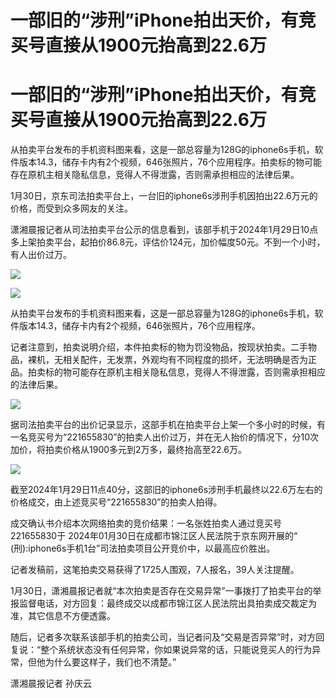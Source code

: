 # 一部旧的“涉刑”iPhone拍出天价，有竞买号直接从1900元抬高到22.6万

# 一部旧的“涉刑”iPhone拍出天价，有竞买号直接从1900元抬高到22.6万

从拍卖平台发布的手机资料图来看，这是一部总容量为128G的iphone6s手机，软件版本14.3，储存卡内有2个视频，646张照片，76个应用程序。拍卖标的物可能存在原机主相关隐私信息，竞得人不得泄露，否则需承担相应的法律后果。

1月30日，京东司法拍卖平台上，一台旧的iphone6s涉刑手机因拍出22.6万元的价格，而受到众多网友的关注。

潇湘晨报记者从司法拍卖平台公示的信息看到，该部手机于2024年1月29日10点多上架拍卖平台，起拍价86.8元，评估价124元，加价幅度50元。不到一个小时，有人出价过万。

![](https://inews.gtimg.com/om_bt/Osq2TkNf4mX2_aQ0Gyg_HB8Xnx_aw7AwG_rwA01HUEbDcAA/1000)

![](https://inews.gtimg.com/om_bt/OxeoCsoUi7E9w4J8Z95LiHqgUyluAl7OSg41XRWU0IHewAA/1000)

从拍卖平台发布的手机资料图来看，这是一部总容量为128G的iphone6s手机，软件版本14.3，储存卡内有2个视频，646张照片，76个应用程序。

记者注意到，拍卖说明介绍，本件拍卖标的物为罚没物品，按现状拍卖。二手物品，裸机，无相关配件，无发票，外观均有不同程度的损坏，无法明确是否为正品。拍卖标的物可能存在原机主相关隐私信息，竞得人不得泄露，否则需承担相应的法律后果。

![](https://inews.gtimg.com/om_bt/O5Ku4urj7XiyJk38mF3csJhvR_3K1nSmAlu0CH1clRkncAA/1000)

据司法拍卖平台的出价记录显示，这部手机在拍卖平台上架一个多小时的时候，有一名竞买号为“221655830”的拍卖人出价过万，并在无人抬价的情况下，分10次加价，将拍卖价格从1900多元到2万多，最终抬高至22.6万。

![](https://inews.gtimg.com/om_bt/O1rZfLe9cBdHYGvEUDzx71crTXvCyd9kQ9EqO8qlEveP0AA/1000)

截至2024年1月29日11点40分，这部旧的iphone6s涉刑手机最终以22.6万左右的价格成交，由上述竞买号“221655830”的拍卖人拍得。

成交确认书介绍本次网络拍卖的竞价结果：一名张姓拍卖人通过竞买号221655830于 2024年01月30日在成都市锦江区人民法院于京东网开展的“
(刑):iphone6s手机1台”司法拍卖项目公开竞价中，以最高应价胜出。

记者发稿前，这笔拍卖交易获得了1725人围观，7人报名，39人关注提醒。

1月30日，潇湘晨报记者就“本次拍卖是否存在交易异常”一事拨打了拍卖平台的举报监督电话，对方回复：最终成交以成都市锦江区人民法院出具拍卖成交裁定为准，其它信息不方便透露。

随后，记者多次联系该部手机的拍卖公司，当记者问及“交易是否异常”时，对方回复说：“整个系统状态没有任何异常，你如果说异常的话，只能说竞买人的行为异常，但他为什么要这样子，我们也不清楚。”

潇湘晨报记者 孙庆云

